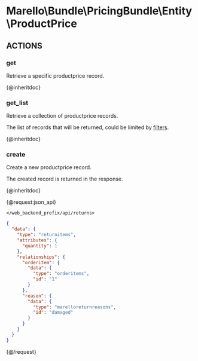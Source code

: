 # Marello\Bundle\PricingBundle\Entity\ProductPrice

## ACTIONS

### get

Retrieve a specific productprice record.

{@inheritdoc}

### get_list

Retrieve a collection of productprice records.

The list of records that will be returned, could be limited by <a href="https://www.oroinc.com/doc/orocommerce/current/dev-guide/integration#filters">filters</a>.

{@inheritdoc}

### create

Create a new productprice record.

The created record is returned in the response.

{@inheritdoc}

{@request:json_api}

`</web_backend_prefix/api/returns>`

```JSON
{
  "data": {
    "type": "returnitems",
    "attributes": {
      "quantity": 1
    },
    "relationships": {
      "orderitem": {
        "data": {
          "type": "orderitems",
          "id": "1"
        }
      },
      "reason": {
        "data": {
          "type": "marelloreturnreasons",
          "id": "damaged"
        }
      }
    }
  }
}
```
{@/request}